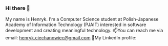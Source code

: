 ### Hi there 👋
My name is Henryk. I'm a Computer Science student at Polish-Japanese Academy of Information Technology (PJAIT) interested in software development and creating meaningful technology.
📫You can reach me via email: henryk.ciechanowiec@gmail.com
💼My LinkedIn profile:
